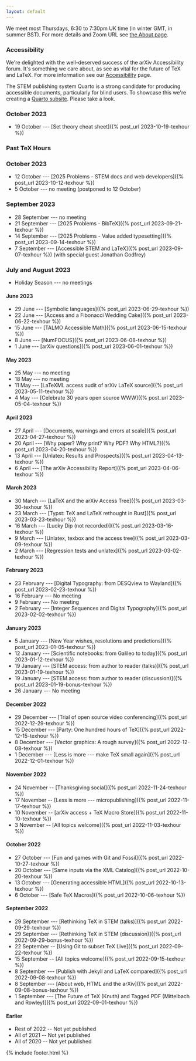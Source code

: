 ```yaml
---
layout: default
---
```


We meet most Thursdays, 6:30 to 7:30pm UK time (in winter GMT, in
summer BST). For more details and Zoom URL see [the About
page](about).

### Accessibility

We're delighted with the well-deserved success of the arXiv
Accessibility forum. It's something we care about, as see as vital for
the future of TeX and LaTeX. For more information see our
[Accessibility](access) page.

The STEM publishing system Quarto is a strong candidate for producing
accessible documents, particularly for blind users.  To showcase this
we're creating a [Quarto subsite](http://texhour.github.io/quarto/). Please take a look.


### October 2023

- 19 October --- [Set theory cheat sheet]({% post_url 2023-10-19-texhour %})

### Past TeX Hours

### October 2023

- 12 October --- [2025 Problems - STEM docs and web developers]({% post_url 2023-10-12-texhour %})
- 5 October --- no meeting (postponed to 12 October)



### September 2023

- 28 September --- no meeting
- 21 September --- [2025 Problems - BibTeX]({% post_url 2023-09-21-texhour %})
- 14 September --- [2025 Problems - Value added typesetting]({% post_url 2023-09-14-texhour %})
- 7 September --- [Accessible STEM and LaTeX]({% post_url 2023-09-07-texhour %}) (with special guest Jonathan Godfrey)

### July and August 2023

- Holiday Season --- no meetings

#### June 2023

- 29 June --- [Symbolic languages]({% post_url 2023-06-29-texhour %})
- 22 June --- [Access and a Fibonacci Wedding Cake]({% post_url 2023-06-22-texhour %})
- 15 June --- [TALMO Accessible Math]({% post_url 2023-06-15-texhour %})
- 8 June --- [NumFOCUS]({% post_url 2023-06-08-texhour %})
- 1 June --- [arXiv questions]({% post_url 2023-06-01-texhour %})


#### May 2023
- 25 May --- no meeting
- 18 May --- no meeting
- 11 May --- [LaTeXML access audit of arXiv LaTeX source]({% post_url 2023-05-11-texhour %})
-  4 May --- [Celebrate 30 years open source WWW]({% post_url 2023-05-04-texhour %})


#### April 2023

-  27 April --- [Documents, warnings and errors at scale]({% post_url 2023-04-27-texhour %})
-  20 April --- [Why paper? Why print? Why PDF? Why HTML?]({% post_url 2023-04-20-texhour %})
-  13 April --- [Unlatex: Results and Prospects]({% post_url 2023-04-13-texhour %})
-  6 April --- [The arXiv Accessibility Report]({% post_url 2023-04-06-texhour %})


#### March 2023

- 30 March --- [LaTeX and the arXiv Access Tree]({% post_url 2023-03-30-texhour %})
- 23 March --- [Typst: TeX and LaTeX rethought in Rust]({% post_url 2023-03-23-texhour %})
- 16 March --- [Lucky Dip (not recorded)]({% post_url 2023-03-16-texhour %})
- 9 March --- [Unlatex, texbox and the access tree]({% post_url 2023-03-09-texhour %})
- 2 March --- [Regression tests and unlatex]({% post_url 2023-03-02-texhour %})


#### February 2023

- 23 February --- [Digital Typography: from DESQview to Wayland]({% post_url 2023-02-23-texhour %})
- 16 February --- No meeting
- 9 February --- No meeting
- 2 February --- [Integer Sequences and Digital Typography]({% post_url 2023-02-02-texhour %})


#### January 2023

- 5 January --- [New Year wishes, resolutions and predictions]({% post_url 2023-01-05-texhour %})
- 12 January --- [Scientific notebooks: from Galileo to today]({% post_url 2023-01-12-texhour %})
- 19 January --- [STEM access: from author to reader (talks)]({% post_url 2023-01-19-texhour %})
- 19 January --- [STEM access: from author to reader (discussion)]({% post_url 2023-01-19-bonus-texhour %})
- 26 January --- No meeting

#### December 2022

- 29 December --- [Trial of open source video conferencing]({% post_url 2022-12-29-texhour %})
- 15 December --- [Party: One hundred hours of TeX]({% post_url 2022-12-15-texhour %})
- 8 December --- [Vector graphics: A rough survey]({% post_url 2022-12-08-texhour %})
- 1 December --- [Less is more --- make TeX small again]({% post_url 2022-12-01-texhour %})


#### November 2022

- 24 November -- [Thanksgiving social]({% post_url 2022-11-24-texhour %})
- 17 November -- [Less is more --- micropublishing]({% post_url 2022-11-17-texhour %})
- 10 November -- [arXiv access + TeX Macro Store]({% post_url 2022-11-10-texhour %})
- 3 November -- [All topics welcome]({% post_url 2022-11-03-texhour %})

#### October 2022
- 27 October --- [Fun and games with Git and Fossil]({% post_url 2022-10-27-texhour %})
- 20 October --- [Same inputs via the XML Catalog]({% post_url 2022-10-20-texhour %})
- 13 October --- [Generating accessible HTML]({% post_url 2022-10-13-texhour %})
- 6 October --- [Safe TeX Macros]({% post_url 2022-10-06-texhour %})

#### September 2022
- 29 September --- [Rethinking TeX in STEM (talks)]({% post_url 2022-09-29-texhour %})
- 29 September --- [Rethinking TeX in STEM (discussion)]({% post_url 2022-09-29-bonus-texhour %})
- 22 September -- [Using Git to subset TeX Live]({% post_url 2022-09-22-texhour %})
- 15 September -- [All topics welcome]({% post_url 2022-09-15-texhour %})
- 8 September --- [Publish with Jekyll and LaTeX compared]({% post_url 2022-09-08-texhour %})
- 8 September --- [About web, HTML and the arXiv]({% post_url 2022-09-08-bonus-texhour %})
- 1 September --- [The Future of TeX (Knuth) and Tagged PDF (Mittelbach and Rowley)]({% post_url 2022-09-01-texhour %})

#### Earlier
- Rest of 2022 -- Not yet published
- All of 2021 -- Not yet published
- All of 2020 -- Not yet published

{% include footer.html %}